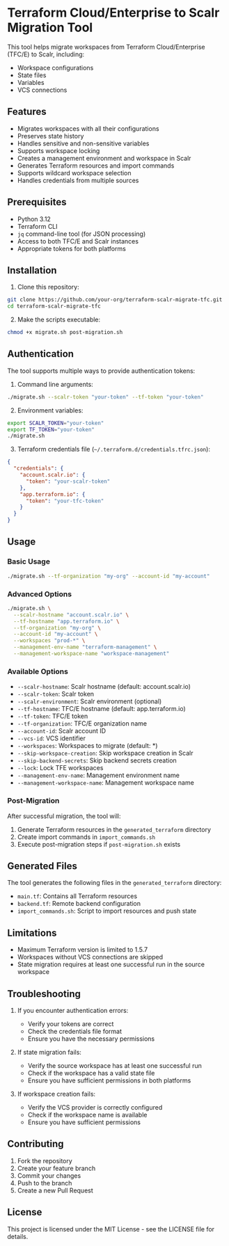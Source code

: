# Terraform Cloud/Enterprise to Scalr Migration Tool

This tool helps migrate workspaces from Terraform Cloud/Enterprise (TFC/E) to Scalr, including:
- Workspace configurations
- State files
- Variables
- VCS connections

## Features

- Migrates workspaces with all their configurations
- Preserves state history
- Handles sensitive and non-sensitive variables
- Supports workspace locking
- Creates a management environment and workspace in Scalr
- Generates Terraform resources and import commands
- Supports wildcard workspace selection
- Handles credentials from multiple sources

## Prerequisites

- Python 3.12
- Terraform CLI
- `jq` command-line tool (for JSON processing)
- Access to both TFC/E and Scalr instances
- Appropriate tokens for both platforms

## Installation

1. Clone this repository:
```bash
git clone https://github.com/your-org/terraform-scalr-migrate-tfc.git
cd terraform-scalr-migrate-tfc
```

2. Make the scripts executable:
```bash
chmod +x migrate.sh post-migration.sh
```

## Authentication

The tool supports multiple ways to provide authentication tokens:

1. Command line arguments:
```bash
./migrate.sh --scalr-token "your-token" --tf-token "your-token"
```

2. Environment variables:
```bash
export SCALR_TOKEN="your-token"
export TF_TOKEN="your-token"
./migrate.sh
```

3. Terraform credentials file (`~/.terraform.d/credentials.tfrc.json`):
```json
{
  "credentials": {
    "account.scalr.io": {
      "token": "your-scalr-token"
    },
    "app.terraform.io": {
      "token": "your-tfc-token"
    }
  }
}
```

## Usage

### Basic Usage

```bash
./migrate.sh --tf-organization "my-org" --account-id "my-account"
```

### Advanced Options

```bash
./migrate.sh \
  --scalr-hostname "account.scalr.io" \
  --tf-hostname "app.terraform.io" \
  --tf-organization "my-org" \
  --account-id "my-account" \
  --workspaces "prod-*" \
  --management-env-name "terraform-management" \
  --management-workspace-name "workspace-management"
```

### Available Options

- `--scalr-hostname`: Scalr hostname (default: account.scalr.io)
- `--scalr-token`: Scalr token
- `--scalr-environment`: Scalr environment (optional)
- `--tf-hostname`: TFC/E hostname (default: app.terraform.io)
- `--tf-token`: TFC/E token
- `--tf-organization`: TFC/E organization name
- `--account-id`: Scalr account ID
- `--vcs-id`: VCS identifier
- `--workspaces`: Workspaces to migrate (default: *)
- `--skip-workspace-creation`: Skip workspace creation in Scalr
- `--skip-backend-secrets`: Skip backend secrets creation
- `--lock`: Lock TFE workspaces
- `--management-env-name`: Management environment name
- `--management-workspace-name`: Management workspace name

### Post-Migration

After successful migration, the tool will:
1. Generate Terraform resources in the `generated_terraform` directory
2. Create import commands in `import_commands.sh`
3. Execute post-migration steps if `post-migration.sh` exists

## Generated Files

The tool generates the following files in the `generated_terraform` directory:

- `main.tf`: Contains all Terraform resources
- `backend.tf`: Remote backend configuration
- `import_commands.sh`: Script to import resources and push state

## Limitations

- Maximum Terraform version is limited to 1.5.7
- Workspaces without VCS connections are skipped
- State migration requires at least one successful run in the source workspace

## Troubleshooting

1. If you encounter authentication errors:
   - Verify your tokens are correct
   - Check the credentials file format
   - Ensure you have the necessary permissions

2. If state migration fails:
   - Verify the source workspace has at least one successful run
   - Check if the workspace has a valid state file
   - Ensure you have sufficient permissions in both platforms

3. If workspace creation fails:
   - Verify the VCS provider is correctly configured
   - Check if the workspace name is available
   - Ensure you have sufficient permissions

## Contributing

1. Fork the repository
2. Create your feature branch
3. Commit your changes
4. Push to the branch
5. Create a new Pull Request

## License

This project is licensed under the MIT License - see the LICENSE file for details.
